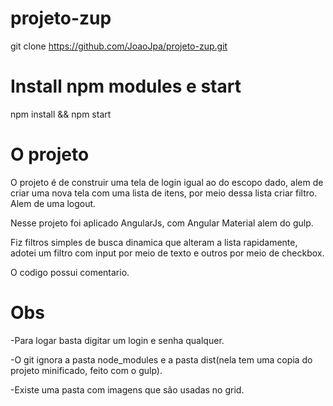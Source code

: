 # projeto-zup

  git clone https://github.com/JoaoJpa/projeto-zup.git

# Install npm modules e start

  npm install && npm start

# O projeto

   O projeto é de construir uma tela de login igual ao do escopo dado, alem de criar uma nova tela com uma lista de itens, por meio dessa lista criar filtro. Alem de uma logout.
   
   Nesse projeto foi aplicado AngularJs, com Angular Material alem do gulp.
   
   Fiz filtros simples de busca dinamica que alteram a lista rapidamente, adotei um filtro com input por meio de texto e outros por meio de checkbox.
   
   O codigo possui comentario.

# Obs
   -Para logar basta digitar um login e senha qualquer.
   
   -O git ignora a pasta node_modules e a pasta dist(nela tem uma copia do projeto minificado, feito com o gulp).
   
   -Existe uma pasta com imagens que são usadas no grid.
